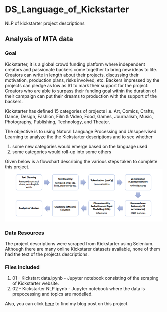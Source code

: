 # DS_Language_of_Kickstarter
NLP of kickstarter project descriptions

## Analysis of MTA data

### Goal

Kickstarter, it is a global crowd funding platform where independent creators and passionate backers come together to bring new ideas to life. Creators can write in length about their projects, discussing their motivation, production plans, risks involved, etc. Backers impressed by the projects can pledge as low as $1 to mark their support for the project. Creators who are able to surpass their funding goal within the duration of their campaign can put their dreams to production with the support of the backers.

Kickstarter has defined 15 categories of projects i.e. Art, Comics, Crafts, Dance, Design, Fashion, Film & Video, Food, Games, Journalism, Music, Photography, Publishing, Technology, and Theater.

The objective is to using Natural Language Processing and Unsupervised Learning to analyze the the Kickstarter descriptions and to see whether

1. some new categories would emerge based on the language used
1. some categories would roll-up into some others

Given below is a flowchart describing the various steps taken to complete this project.
<img src="images/process.png">

### Data Resources
The project descriptions were scraped from Kickstarter using Selenium. Although there are many online Kickstarer datasets available, none of them had the text of the projects descriptions. 

### Files included
1. 01 - Kickstart data.ipynb - Jupyter notebook consisting of the scraping of Kickstarter website.
1. 02 - Kickstarter NLP.ipynb - Jupyter notebook where the data is prepocessing and topics are modelled.


Also, you can click [here](https://jlakshmi235.github.io/project/2017/09/01/Metis-Language-of-Kickstarter.html) to find my blog post on this project.
